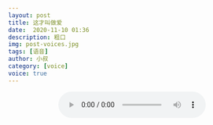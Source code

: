 ```yaml
---
layout: post
title: 这才叫做爱
date:  2020-11-10 01:36
description: 粗口
img: post-voices.jpg
tags: [语音]
author: 小叔
category: [voice]
voice: true
---
```

<div align="center">
  <audio controls preload="auto" src="https://pan.xnan.top/0:/%E5%A3%B0%E6%8E%A7%E8%AF%AD%E9%9F%B3/%E5%B0%8F%E5%8F%94/%E8%BF%99%E6%89%8D%E5%8F%AB%E5%81%9A%E7%88%B1.mp3"></audio>
</div>
